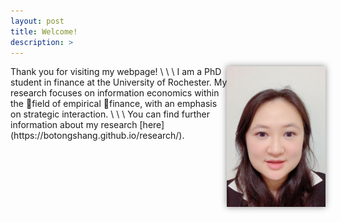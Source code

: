 ```yaml
---
layout: post
title: Welcome!
description: >
---
```

<img align="right" height="225" src="files/picture.jpg" style="box-shadow: 0px 0px 10px #888; border-radius:0%;">
Thank you for visiting my webpage!
\
\
\
I am a PhD student in finance at the University of Rochester. My research focuses on information economics within the field of empirical finance, with an emphasis on strategic interaction.
\
\
\
You can find further information about my research [here](https://botongshang.github.io/research/).